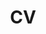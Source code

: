 ---
layout: redirect
title: CV
permalink: /cv/
redirect: https://tommyly.net/assets/pdf/Tommy_CurriculumVitae.pdf
redirect_to: https://tommyly.net/assets/pdf/Tommy_CurriculumVitae.pdf
nav: true
nav_order: 3
---